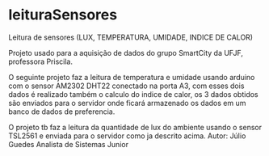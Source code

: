 # leituraSensores
Leitura  de sensores (LUX, TEMPERATURA, UMIDADE, INDICE DE CALOR)

Projeto usado para a aquisição de dados do grupo SmartCity da UFJF, professora Priscila.

O seguinte projeto faz a leitura de temperatura e umidade usando arduino com o sensor AM2302 DHT22 conectado na porta A3,
com esses dois dados é realizado também o calculo do indice de calor, os 3 dados obtidos são enviados para o servidor onde 
ficará armazenado os dados em um banco de dados de preferencia.

O projeto tb faz a leitura da quantidade de lux do ambiente usando o sensor TSL2561 e enviada para o servidor como ja descrito acima.
Autor: Júlio Guedes
Analista de Sistemas Junior
